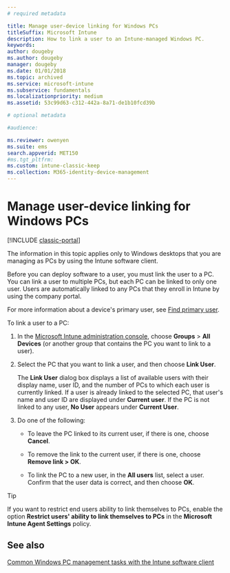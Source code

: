 ```yaml
---
# required metadata

title: Manage user-device linking for Windows PCs 
titleSuffix: Microsoft Intune
description: How to link a user to an Intune-managed Windows PC.
keywords:
author: dougeby
ms.author: dougeby
manager: dougeby
ms.date: 01/01/2018
ms.topic: archived
ms.service: microsoft-intune
ms.subservice: fundamentals
ms.localizationpriority: medium
ms.assetid: 53c99d63-c312-442a-8a71-de1b10fcd39b

# optional metadata

#audience:

ms.reviewer: owenyen
ms.suite: ems
search.appverid: MET150
#ms.tgt_pltfrm:
ms.custom: intune-classic-keep
ms.collection: M365-identity-device-management
---
```


# Manage user-device linking for Windows PCs

[!INCLUDE [classic-portal](../includes/classic-portal.md)]

The information in this topic applies only to Windows desktops that you are managing as PCs by using the Intune software client. 

Before you can deploy software to a user, you must link the user to a PC. You can link a user to multiple PCs, but each PC can be linked to only one user. Users are automatically linked to any PCs that they enroll in Intune by using the company portal.

For more information about a device's primary user, see [Find primary user](../remote-actions/find-primary-user.md).

To link a user to a PC:

1. In the [Microsoft Intune administration console](https://admin.manage.microsoft.com/), choose **Groups** &gt; **All Devices** (or another group that contains the PC you want to link to a user).

2. Select the PC that you want to link a user, and then choose **Link User**.

   The **Link User** dialog box displays a list of available users with their display name, user ID, and the number of PCs to which each user is currently linked. If a user is already linked to the selected PC, that user's name and user ID are displayed under **Current user**. If the PC is not linked to any user, **No User** appears under **Current User**.

3. Do one of the following:

   - To leave the PC linked to its current user, if there is one, choose **Cancel**.

   - To remove the link to the current user, if there is one, choose <strong>Remove link **&gt;** OK</strong>.

   - To link the PC to a new user, in the **All users** list, select a user. Confirm that the user data is correct, and then choose **OK**.

> [!TIP]
> If you want to restrict end users ability to link themselves to PCs, enable the option **Restrict users' ability to link themselves to PCs** in the **Microsoft Intune Agent Settings** policy.

## See also

[Common Windows PC management tasks with the Intune software client](common-windows-pc-management-tasks-with-the-microsoft-intune-computer-client.md)
